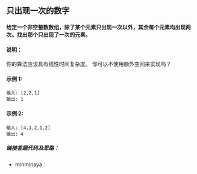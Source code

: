 ## 只出现一次的数字

#### 给定一个非空整数数组，除了某个元素只出现一次以外，其余每个元素均出现两次。找出那个只出现了一次的元素。

#### 说明：

你的算法应该具有线性时间复杂度。 你可以不使用额外空间来实现吗？

#### 示例 1:

```
输入: [2,2,1]
输出: 1
```

#### 示例 2:

```
输入: [4,1,2,1,2]
输出: 4

```

##### 链接答题代码及思路：

- minminaya：